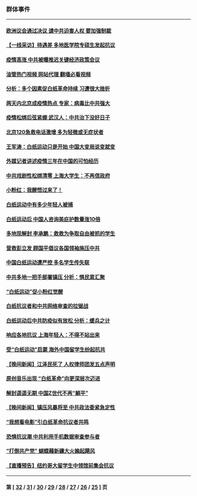 ### 群体事件
---
#### [欧洲议会通过决议 谴中共迫害人权 要加强制裁](../../pages/ncid279/n13885670.md?12170045) 
#### [【一线采访】待遇差 多地医学院专硕生发起抗议](../../pages/ncid279/n13883914.md?12170045) 
#### [疫情高涨 中共被曝推迟关键经济政策会议](../../pages/ncid279/n13884170.md?12170045) 
#### [油管热门视频 网站代理 翻墙必看视频](http://138.2.39.72:81/youtube.html?epic-marker?12170045)
#### [分析：多个因素促白纸革命持续 习遭很大挫折](../../pages/ncid279/n13872455.md?12170045) 
#### [两天内北京成疫情热点 专家：病毒比中共强大](../../pages/ncid279/n13883440.md?12170045) 
#### [疫情松绑后弦紧绷 武汉人：中共治下没好日子](../../pages/ncid279/n13882348.md?12170045) 
#### [北京120急救电话激增 多为轻微或无症状者](../../pages/ncid279/n13882340.md?12170045) 
#### [王军涛：白纸运动只是开始 中国大变局说变就变](../../pages/ncid279/n13882183.md?12170045) 
#### [外媒记者讲述疫情三年在中国的可怕经历](../../pages/ncid279/n13881853.md?12170045) 
#### [中共戏剧性松绑清零 上海大学生：不再信政府](../../pages/ncid279/n13880836.md?12170045) 
#### [小粉红：我醒悟过来了！](../../pages/ncid279/n13881756.md?12170045) 
#### [白纸运动中有多少年轻人被捕](../../pages/ncid279/n13881065.md?12170045) 
#### [白纸运动后 中国人咨询美庇护数量涨10倍](../../pages/ncid279/n13881172.md?12170045) 
#### [多地现解封 李承鹏：救救为争取自由被抓的学生](../../pages/ncid279/n13876918.md?12170045) 
#### [营救彭立发 顾国平倡议各国领袖施压中共](../../pages/ncid279/n13878701.md?12170045) 
#### [中国白纸运动遭严控 多名学生传失联](../../pages/ncid279/n13878652.md?12170045) 
#### [中共多地一把手部署镇压 分析：惧民意汇聚](../../pages/ncid279/n13878085.md?12170045) 
#### [“白纸运动”促小粉红觉醒](../../pages/ncid279/n13877842.md?12170045) 
#### [白纸抗议者和中共网络审查的拉锯战](../../pages/ncid279/n13877688.md?12170045) 
#### [白纸运动后中共防疫似有放松 分析：缓兵之计](../../pages/ncid279/n13877425.md?12170045) 
#### [响应各地抗议 上海年轻人：不得不站出来](../../pages/ncid279/n13876261.md?12170045) 
#### [受“白纸运动”启蒙 海外中国留学生纷起抗共](../../pages/ncid279/n13876919.md?12170045) 
#### [【晚间新闻】江泽民死了 人权律师团发五点声明](../../pages/ncid279/n13876603.md?12170045) 
#### [原创音乐出现 “白纸革命”向更深层次迈进](../../pages/ncid279/n13876509.md?12170045) 
#### [解封遥遥无期 中国Z世代不再“躺平”](../../pages/ncid279/n13876294.md?12170045) 
#### [【晚间新闻】镇压风暴将至 中共政法委紧急定性](../../pages/ncid279/n13875432.md?12170045) 
#### [“我想看电影”引白纸革命抗议者共鸣](../../pages/ncid279/n13875742.md?12170045) 
#### [恐惧抗议潮 中共利用手机数据审查参与者](../../pages/ncid279/n13875552.md?12170045) 
#### [“打倒共产党” 蝴蝶藉新疆大火搧起飓风](../../pages/ncid279/n13875241.md?12170045) 
#### [【直播预告】纽约哥大留学生中领馆前集会抗议](../../pages/ncid279/n13875540.md?12170045) 

---
#### 第 [ [32](./32.md?12170045) / [31](./31.md?12170045) / [30](./30.md?12170045) / [29](./29.md?12170045) / [28](./28.md?12170045) / [27](./27.md?12170045) / [26](./26.md?12170045) / [25](./25.md?12170045) ] 页
